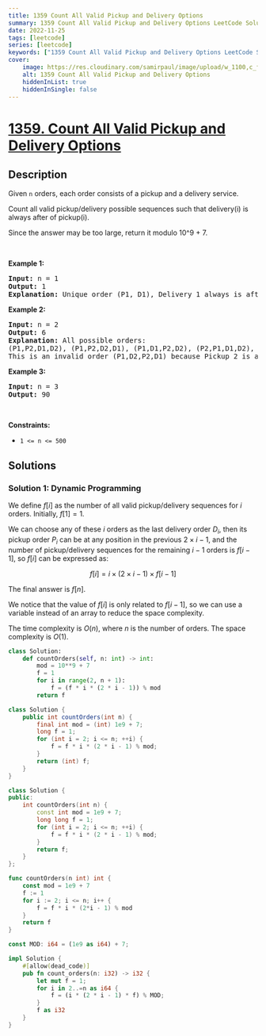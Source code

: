 ```yaml
---
title: 1359 Count All Valid Pickup and Delivery Options
summary: 1359 Count All Valid Pickup and Delivery Options LeetCode Solution Explained
date: 2022-11-25
tags: [leetcode]
series: [leetcode]
keywords: ["1359 Count All Valid Pickup and Delivery Options LeetCode Solution Explained in all languages", "1359 Count All Valid Pickup and Delivery Options", "LeetCode", "leetcode solution in Python3 C++ Java Go PHP Ruby Swift TypeScript Rust C# JavaScript C", "GeeksforGeeks", "InterviewBit", "Coding Ninjas", "HackerRank", "HackerEarth", "CodeChef", "TopCoder", "AlgoExpert", "freeCodeCamp", "Codeforces", "GitHub", "AtCoder", "Samir Paul"]
cover:
    image: https://res.cloudinary.com/samirpaul/image/upload/w_1100,c_fit,co_rgb:FFFFFF,l_text:Arial_75_bold:1359 Count All Valid Pickup and Delivery Options - Solution Explained/problem-solving.webp
    alt: 1359 Count All Valid Pickup and Delivery Options
    hiddenInList: true
    hiddenInSingle: false
---
```



# [1359. Count All Valid Pickup and Delivery Options](https://leetcode.com/problems/count-all-valid-pickup-and-delivery-options)


## Description

<p>Given <code>n</code> orders, each order consists of a pickup and a delivery service.</p>

<p>Count all valid pickup/delivery possible sequences such that delivery(i) is always after of&nbsp;pickup(i).&nbsp;</p>

<p>Since the answer&nbsp;may be too large,&nbsp;return it modulo&nbsp;10^9 + 7.</p>

<p>&nbsp;</p>
<p><strong class="example">Example 1:</strong></p>

<pre>
<strong>Input:</strong> n = 1
<strong>Output:</strong> 1
<strong>Explanation:</strong> Unique order (P1, D1), Delivery 1 always is after of Pickup 1.
</pre>

<p><strong class="example">Example 2:</strong></p>

<pre>
<strong>Input:</strong> n = 2
<strong>Output:</strong> 6
<strong>Explanation:</strong> All possible orders: 
(P1,P2,D1,D2), (P1,P2,D2,D1), (P1,D1,P2,D2), (P2,P1,D1,D2), (P2,P1,D2,D1) and (P2,D2,P1,D1).
This is an invalid order (P1,D2,P2,D1) because Pickup 2 is after of Delivery 2.
</pre>

<p><strong class="example">Example 3:</strong></p>

<pre>
<strong>Input:</strong> n = 3
<strong>Output:</strong> 90
</pre>

<p>&nbsp;</p>
<p><strong>Constraints:</strong></p>

<ul>
	<li><code>1 &lt;= n &lt;= 500</code></li>
</ul>

## Solutions

### Solution 1: Dynamic Programming

We define $f[i]$ as the number of all valid pickup/delivery sequences for $i$ orders. Initially, $f[1] = 1$.

We can choose any of these $i$ orders as the last delivery order $D_i$, then its pickup order $P_i$ can be at any position in the previous $2 \times i - 1$, and the number of pickup/delivery sequences for the remaining $i - 1$ orders is $f[i - 1]$, so $f[i]$ can be expressed as:

$$
f[i] = i \times (2 \times i - 1) \times f[i - 1]
$$

The final answer is $f[n]$.

We notice that the value of $f[i]$ is only related to $f[i - 1]$, so we can use a variable instead of an array to reduce the space complexity.

The time complexity is $O(n)$, where $n$ is the number of orders. The space complexity is $O(1)$.

<!-- tabs:start -->

```python
class Solution:
    def countOrders(self, n: int) -> int:
        mod = 10**9 + 7
        f = 1
        for i in range(2, n + 1):
            f = (f * i * (2 * i - 1)) % mod
        return f
```

```java
class Solution {
    public int countOrders(int n) {
        final int mod = (int) 1e9 + 7;
        long f = 1;
        for (int i = 2; i <= n; ++i) {
            f = f * i * (2 * i - 1) % mod;
        }
        return (int) f;
    }
}
```

```cpp
class Solution {
public:
    int countOrders(int n) {
        const int mod = 1e9 + 7;
        long long f = 1;
        for (int i = 2; i <= n; ++i) {
            f = f * i * (2 * i - 1) % mod;
        }
        return f;
    }
};
```

```go
func countOrders(n int) int {
	const mod = 1e9 + 7
	f := 1
	for i := 2; i <= n; i++ {
		f = f * i * (2*i - 1) % mod
	}
	return f
}
```

```rust
const MOD: i64 = (1e9 as i64) + 7;

impl Solution {
    #[allow(dead_code)]
    pub fn count_orders(n: i32) -> i32 {
        let mut f = 1;
        for i in 2..=n as i64 {
            f = (i * (2 * i - 1) * f) % MOD;
        }
        f as i32
    }
}
```

<!-- tabs:end -->

<!-- end -->
